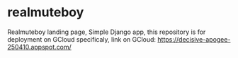 # realmuteboy
Realmuteboy landing page,
Simple Django app,
this repository is for deployment on GCloud specificaly,
link on GCloud: https://decisive-apogee-250410.appspot.com/
